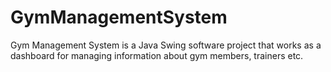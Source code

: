 # GymManagementSystem
Gym Management System is a Java Swing software project that works as a dashboard for managing information about gym members, trainers etc.
